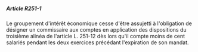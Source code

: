 ##### Article R251-1

Le groupement d'intérêt économique cesse d'être assujetti à l'obligation de désigner un commissaire aux comptes en application des dispositions du troisième alinéa de l'article L. 251-12 dès lors qu'il compte moins de cent salariés pendant les deux exercices précédant l'expiration de son mandat.

